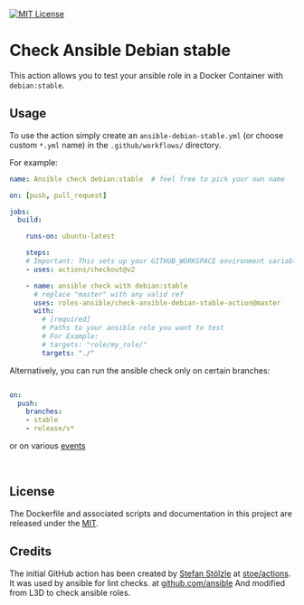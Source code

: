 [![MIT License](https://raw.githubusercontent.com/roles-ansible/check-ansible-debian-stable-action/master/.github/license.svg?sanitize=true)](https://github.com/roles-ansible/check-ansible-debian-stable-action/blob/master/LICENSE)

 Check Ansible Debian stable
=======================
This action allows you to test your ansible role in a Docker Container with ``debian:stable``.

## Usage
To use the action simply create an `ansible-debian-stable.yml` (or choose custom `*.yml` name) in the `.github/workflows/` directory.

For example:

```yaml
name: Ansible check debian:stable  # feel free to pick your own name

on: [push, pull_request]

jobs:
  build:

    runs-on: ubuntu-latest

    steps:
    # Important: This sets up your GITHUB_WORKSPACE environment variable
    - uses: actions/checkout@v2

    - name: ansible check with debian:stable
      # replace "master" with any valid ref
      uses: roles-ansible/check-ansible-debian-stable-action@master
      with:
        # [required]
        # Paths to your ansible role you want to test
        # For Example:
        # targets: "role/my_role/"
        targets: "./"

```

Alternatively, you can run the ansible check only on certain branches:

```yaml

on:
  push:
    branches:
    - stable
    - release/v*
```

or on various [events](https://help.github.com/en/articles/events-that-trigger-workflows)

<br>

## License
The Dockerfile and associated scripts and documentation in this project are released under the [MIT](LICENSE).


## Credits
The initial GitHub action has been created by [Stefan Stölzle](/stoe) at
[stoe/actions](https://github.com/stoe/actions).
It was used by ansible for lint checks. at [github.com/ansible](https://github.com/ansible/ansible-lint-action.git)
And modified from L3D to check ansible roles.
